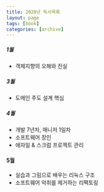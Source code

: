 ```yaml
---
title: 2020년 독서목록
layout: page
tags: [book]
categories: [archive]
---
```


##### 1월 
* 객체지향의 오해와 진실

##### 3월
* 도메인 주도 설계 핵심

##### 4월
* 개발 7년차, 매니저 1일차
* 소프트웨어 장인
* 애자일 & 스크럼 프로젝트 관리 

#### 5월
* 실습과 그림으로 배우는 리눅스 구조
* 소프트웨어 악취를 제거하는 리팩토링



